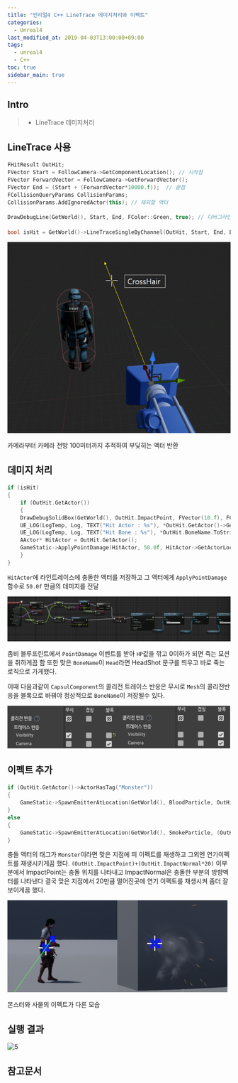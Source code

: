 ```yaml
---
title: "언리얼4 C++ LineTrace 데미지처리와 이펙트"
categories: 
  - Unreal4
last_modified_at: 2019-04-03T13:00:00+09:00
tags: 
  - unreal4 
  - C++
toc: true
sidebar_main: true
---
```


## Intro

> - LineTrace 데미지처리

## LineTrace 사용

```cpp
FHitResult OutHit;
FVector Start = FollowCamera->GetComponentLocation(); // 시작점
FVector ForwardVector = FollowCamera->GetForwardVector();
FVector End = (Start + (ForwardVector*10000.f));  // 끝점
FCollisionQueryParams CollisionParams;
CollisionParams.AddIgnoredActor(this); // 제외할 액터

DrawDebugLine(GetWorld(), Start, End, FColor::Green, true); // 디버그라인 생성

bool isHit = GetWorld()->LineTraceSingleByChannel(OutHit, Start, End, ECC_Visibility, CollisionParams);
```

![1](https://github.com/lesslate/lesslate.github.io/blob/master/assets/img/Unreal/LinetraceDamage/1.png?raw=true)

카메라부터 카메라 전방 100미터까지 추적하여 부딪히는 액터 반환

## 데미지 처리

```cpp
if (isHit)
{
    if (OutHit.GetActor())
    {
    DrawDebugSolidBox(GetWorld(), OutHit.ImpactPoint, FVector(10.f), FColor::Blue, true); // 디버그박스
    UE_LOG(LogTemp, Log, TEXT("Hit Actor : %s"), *OutHit.GetActor()->GetName()); // 맞은 액터 이름 출력
    UE_LOG(LogTemp, Log, TEXT("Hit Bone : %s"), *OutHit.BoneName.ToString()); // 맞은 Bone이름 출력
    AActor* HitActor = OutHit.GetActor();
    GameStatic->ApplyPointDamage(HitActor, 50.0f, HitActor->GetActorLocation(), OutHit, nullptr, this,nullptr); // 데미지
    }
}
```

`HitActor`에 라인트레이스에 충돌한 액터를 저장하고 그 액터에게 `ApplyPointDamage` 함수로 `50.0f` 만큼의 데미지를 전달


![3](https://github.com/lesslate/lesslate.github.io/blob/master/assets/img/Unreal/LinetraceDamage/3.png?raw=true)

좀비 블루프린트에서 `PointDamage` 이벤트를 받아 `HP`값을 깎고 0이하가 되면 죽는 모션을 취하게끔 함 또한 맞은 `BoneName`이 `Head`라면 
HeadShot 문구를 띄우고 바로 죽는 로직으로 가게했다. 

이때 다음과같이 `CapsulComponent`의 콜리전 트레이스 반응은 무시로 `Mesh`의 콜리전반응을 블록으로 바꿔야 정상적으로 `BoneName`이 저장될수 있다.

![4](https://github.com/lesslate/lesslate.github.io/blob/master/assets/img/Unreal/LinetraceDamage/44.png?raw=true)


## 이펙트 추가

```cpp
if (OutHit.GetActor()->ActorHasTag("Monster"))
{
    GameStatic->SpawnEmitterAtLocation(GetWorld(), BloodParticle, OutHit.ImpactPoint); 
}
else
{
    GameStatic->SpawnEmitterAtLocation(GetWorld(), SmokeParticle, (OutHit.ImpactPoint)+(OutHit.ImpactNormal*20)); 
}
```
충돌 액터의 태그가 `Monster`이라면 맞은 지점에 피 이펙트를 재생하고 그외엔 연기이펙트를 재생시키게끔 했다.
`(OutHit.ImpactPoint)+(OutHit.ImpactNormal*20)` 이부분에서 ImpactPoint는 충돌 위치를 나타내고 ImpactNormal은 충돌한 
부분의 방향벡터를 나타낸다 결국 맞은 지점에서 20만큼 떨어진곳에 연기 이펙트를 재생시켜 좀더 잘보이게끔 했다.

![2](https://github.com/lesslate/lesslate.github.io/blob/master/assets/img/Unreal/LinetraceDamage/2.png?raw=true)

몬스터와 사물의 이펙트가 다른 모습

## 실행 결과

![5](https://github.com/lesslate/lesslate.github.io/blob/master/assets/img/Unreal/LinetraceDamage/GIF.gif?raw=true)


## 참고문서
